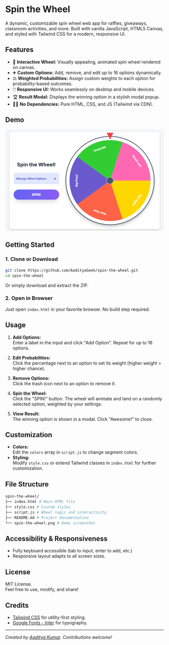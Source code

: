 # Spin the Wheel

A dynamic, customizable spin wheel web app for raffles, giveaways, classroom activities, and more. Built with vanilla JavaScript, HTML5 Canvas, and styled with Tailwind CSS for a modern, responsive UI.

## Features

- 🎨 **Interactive Wheel:** Visually appealing, animated spin wheel rendered on canvas.
- ➕ **Custom Options:** Add, remove, and edit up to 16 options dynamically.
- ⚖️ **Weighted Probabilities:** Assign custom weights to each option for probability-based outcomes.
- 🖱️ **Responsive UI:** Works seamlessly on desktop and mobile devices.
- 🏆 **Result Modal:** Displays the winning option in a stylish modal popup.
- 🧑‍💻 **No Dependencies:** Pure HTML, CSS, and JS (Tailwind via CDN).

## Demo

![Spin the Wheel Screenshot](spin-the-wheel.png)

## Getting Started

### 1. Clone or Download

```bash
git clone https://github.com/AadityaGeek/spin-the-wheel.git
cd spin-the-wheel
```

Or simply download and extract the ZIP.

### 2. Open in Browser

Just open `index.html` in your favorite browser. No build step required.

## Usage

1. **Add Options:**  
   Enter a label in the input and click "Add Option". Repeat for up to 16 options.

2. **Edit Probabilities:**  
   Click the percentage next to an option to set its weight (higher weight = higher chance).

3. **Remove Options:**  
   Click the trash icon next to an option to remove it.

4. **Spin the Wheel:**  
   Click the "SPIN!" button. The wheel will animate and land on a randomly selected option, weighted by your settings.

5. **View Result:**  
   The winning option is shown in a modal. Click "Awesome!" to close.

## Customization

- **Colors:**  
  Edit the `colors` array in `script.js` to change segment colors.
- **Styling:**  
  Modify `style.css` or extend Tailwind classes in `index.html` for further customization.

## File Structure

```bash
spin-the-wheel/
├── index.html # Main HTML file
├── style.css # Custom styles
├── script.js # Wheel logic and interactivity
├── README.md # Project documentation
└── spin-the-wheel.png # Demo screenshot
```

## Accessibility & Responsiveness

- Fully keyboard accessible (tab to input, enter to add, etc.)
- Responsive layout adapts to all screen sizes.

## License

MIT License.  
Feel free to use, modify, and share!

## Credits

- [Tailwind CSS](https://tailwindcss.com/) for utility-first styling.
- [Google Fonts - Inter](https://fonts.google.com/specimen/Inter) for typography.

---

*Created by [Aaditya Kumar](https://github.com/AadityaGeek). Contributions welcome!*
